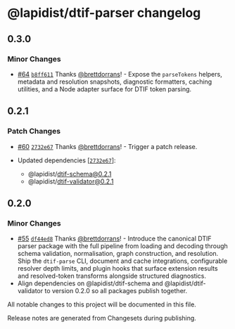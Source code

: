 # @lapidist/dtif-parser changelog

## 0.3.0

### Minor Changes

- [#64](https://github.com/bylapidist/dtif/pull/64) [`b8ff611`](https://github.com/bylapidist/dtif/commit/b8ff611a17394bd9bdc6822cc01f28f15ddd129b) Thanks [@brettdorrans](https://github.com/brettdorrans)! - Expose the `parseTokens` helpers, metadata and resolution snapshots, diagnostic formatters, caching utilities, and a Node adapter surface for DTIF token parsing.

## 0.2.1

### Patch Changes

- [#60](https://github.com/bylapidist/dtif/pull/60) [`2732e67`](https://github.com/bylapidist/dtif/commit/2732e67888b5c83624a11dc086677790a4b51955) Thanks [@brettdorrans](https://github.com/brettdorrans)! - Trigger a patch release.

- Updated dependencies [[`2732e67`](https://github.com/bylapidist/dtif/commit/2732e67888b5c83624a11dc086677790a4b51955)]:
  - @lapidist/dtif-schema@0.2.1
  - @lapidist/dtif-validator@0.2.1

## 0.2.0

### Minor Changes

- [#55](https://github.com/bylapidist/dtif/pull/55) [`df44ed8`](https://github.com/bylapidist/dtif/commit/df44ed8cc76d22e6780b6b4b4e6965ff42c76130) Thanks [@brettdorrans](https://github.com/brettdorrans)! - Introduce the canonical DTIF parser package with the full pipeline from loading
  and decoding through schema validation, normalisation, graph construction, and
  resolution. Ship the `dtif-parse` CLI, document and cache integrations,
  configurable resolver depth limits, and plugin hooks that surface extension
  results and resolved-token transforms alongside structured diagnostics.
- Align dependencies on @lapidist/dtif-schema and @lapidist/dtif-validator to
  version 0.2.0 so all packages publish together.

All notable changes to this project will be documented in this file.

Release notes are generated from Changesets during publishing.

